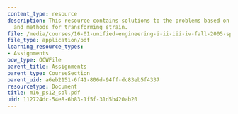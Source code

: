 ```yaml
---
content_type: resource
description: This resource contains solutions to the problems based on Mohr's circle,
  and methods for transforming strain.
file: /media/courses/16-01-unified-engineering-i-ii-iii-iv-fall-2005-spring-2006/112724dc54e86b831f5f31d5b420ab20_m16_ps12_sol.pdf
file_type: application/pdf
learning_resource_types:
- Assignments
ocw_type: OCWFile
parent_title: Assignments
parent_type: CourseSection
parent_uid: a6eb2151-6f41-806d-94ff-dc83eb5f4337
resourcetype: Document
title: m16_ps12_sol.pdf
uid: 112724dc-54e8-6b83-1f5f-31d5b420ab20
---
```

